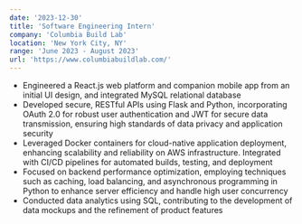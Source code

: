 ```yaml
---
date: '2023-12-30'
title: 'Software Engineering Intern'
company: 'Columbia Build Lab'
location: 'New York City, NY'
range: 'June 2023 - August 2023'
url: 'https://www.columbiabuildlab.com/'
---
```


- Engineered a React.js web platform and companion mobile app from an initial UI design, and integrated MySQL relational database
- Developed secure, RESTful APIs using Flask and Python, incorporating OAuth 2.0 for robust user authentication and JWT for secure data transmission, ensuring high standards of data privacy and application security
- Leveraged Docker containers for cloud-native application deployment, enhancing scalability and reliability on AWS infrastructure. Integrated with CI/CD pipelines for automated builds, testing, and deployment
- Focused on backend performance optimization, employing techniques such as caching, load balancing, and asynchronous programming in Python to enhance server efficiency and handle high user concurrency
- Conducted data analytics using SQL, contributing to the development of data mockups and the refinement of product features
